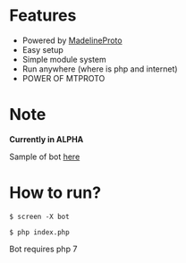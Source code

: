 # Features
- Powered by [MadelineProto](https://github.com/danog/MadelineProto)
- Easy setup
- Simple module system
- Run anywhere (where is php and internet)
- POWER OF MTPROTO

# Note

**Currently in ALPHA**

Sample of bot [here](https://t.me/a_lehabot)

# How to run?
`$ screen -X bot`

`$ php index.php`

Bot requires php 7

